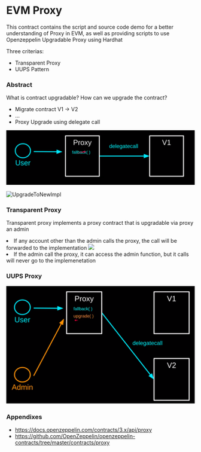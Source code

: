 # EVM Proxy 

This contract contains the script and source code demo for a better understanding of Proxy in EVM, as well as providing scripts to use Openzeppelin Upgradable Proxy using Hardhat 

Three criterias: 
- Transparent Proxy 
- UUPS Pattern

### Abstract 
What is contract upgradable? How can we upgrade the contract? 

- Migrate contract V1 -> V2 
- ... 
- Proxy Upgrade using delegate call

![BeforeUpgrade](data/image/abstract/proxy1.png)

![UpgradeToNewImpl](data/image/transparent/proxy2.png)

### Transparent Proxy 

Transparent proxy implements a proxy contract that is upgradable via proxy an admin
<p>
  <li> If any account other than the admin calls the proxy, the call will be forwarded to the implementation 
  <img src="data/image/transparent/userCall"/>
  <li> If the admin call the proxy, it can access the admin function, but it calls will never go to the implemenetation
</p>

### UUPS Proxy 


![TransparentProxy](data/image/transparent/transparentProxy.png)



### Appendixes
 - https://docs.openzeppelin.com/contracts/3.x/api/proxy
 - https://github.com/OpenZeppelin/openzeppelin-contracts/tree/master/contracts/proxy

